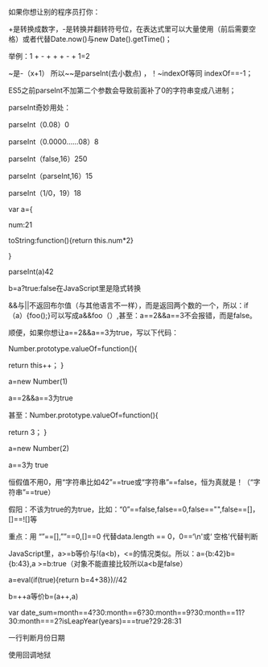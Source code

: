 如果你想让别的程序员打你：



+是转换成数字，-是转换并翻转符号位，在表达式里可以大量使用（前后需要空格）或者代替Date.now()与new Date().getTime()； 

举例：1 + - + + + - + 1=2



~是-（x+1） 所以~~是parseInt(去小数点) ，！~indexOf等同 indexOf==-1；

ES5之前parseInt不加第二个参数会导致前面补了0的字符串变成八进制；

parseInt奇妙用处：

parseInt（0.08）0

parseInt（0.0000……08）8

parseInt（false,16）250

parseInt（parseInt,16）15

parseInt（1/0，19）18

var a={

num:21

toString:function(){return this.num*2}

}

parseInt(a)42



b=a?true:false在JavaScript里是隐式转换

&&与||不返回布尔值（与其他语言不一样），而是返回两个数的一个，所以：if（a）{foo();}可以写成a&&foo（）,甚至：a==2&&a\==3不会报错，而是false。

顺便，如果你想让a==2&&a\==3为true，写以下代码：

Number.prototype.valueOf=function(){

return this++；
}

a=new Number(1)

a==2&&a\==3为true

甚至：Number.prototype.valueOf=function(){

return 3；
}

a=new Number(2)

a==3为 true



恒假值不用0，用“字符串比如42”==true或“字符串”\==false，恒为真就是！（“字符串”\==true）

假阳：不该为true的为true，比如：“0”==false,false=\=0,false=\="",false=\=[]，[]=\=![]等

重点：用 “”=\=[],””=\=0,[]=\=0 代替data.length == 0，0==‘\n'或‘ 空格’代替判断

JavaScript里，a>=b等价与!(a\<b)，<=的情况类似。所以：a={b:42}b={b:43},a >=b:true（对象不能直接比较所以a<b是false）

a=eval(if(true){return b=4+38})//42

b=++a等价b=(a++,a)

var date_sum=month==4?30:month==6?30:month==9?30:month==11?30:month===2?isLeapYear(years)===true?29:28:31

一行判断月份日期

使用回调地狱

